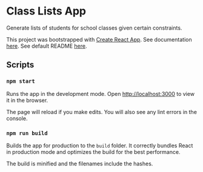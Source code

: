 
# Class Lists App

Generate lists of students for school classes given certain constraints.

This project was bootstrapped with [Create React App](https://github.com/facebook/create-react-app). See documentation [here](https://create-react-app.dev/docs/getting-started). See default README [here](https://github.com/facebook/create-react-app/blob/master/packages/cra-template/template/README.md).

## Scripts

### `npm start`

Runs the app in the development mode. Open [http://localhost:3000](http://localhost:3000) to view it in the browser.

The page will reload if you make edits. You will also see any lint errors in the console.

### `npm run build`

Builds the app for production to the `build` folder. It correctly bundles React in production mode and optimizes the build for the best performance.

The build is minified and the filenames include the hashes.
